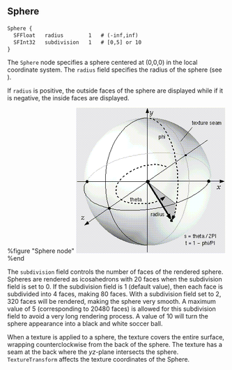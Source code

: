 ## Sphere


```
Sphere { 
  SFFloat   radius        1   # (-inf,inf)
  SFInt32   subdivision   1   # [0,5] or 10
}
```

The `Sphere` node specifies a sphere centered at (0,0,0) in the local coordinate
system. The `radius` field specifies the radius of the sphere (see ).

If `radius` is positive, the outside faces of the sphere are displayed while if
it is negative, the inside faces are displayed.


%figure "Sphere node"
![Sphere node](png/sphere.png)
%end

The `subdivision` field controls the number of faces of the rendered sphere.
Spheres are rendered as icosahedrons with 20 faces when the subdivision field is
set to 0. If the subdivision field is 1 (default value), then each face is
subdivided into 4 faces, making 80 faces. With a subdivision field set to 2, 320
faces will be rendered, making the sphere very smooth. A maximum value of 5
(corresponding to 20480 faces) is allowed for this subdivision field to avoid a
very long rendering process. A value of 10 will turn the sphere appearance into
a black and white soccer ball.

When a texture is applied to a sphere, the texture covers the entire surface,
wrapping counterclockwise from the back of the sphere. The texture has a seam at
the back where the *yz*-plane intersects the sphere. `TextureTransform` affects
the texture coordinates of the Sphere.


